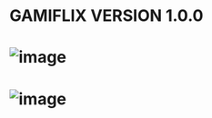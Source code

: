 # GAMIFLIX VERSION 1.0.0

# ![image](https://user-images.githubusercontent.com/97798047/169939382-a781477b-4655-4beb-b784-df602c859b4f.png)

# ![image](https://user-images.githubusercontent.com/97798047/169939536-ee130b53-5670-4178-84ae-45a57b4a2c66.png)
